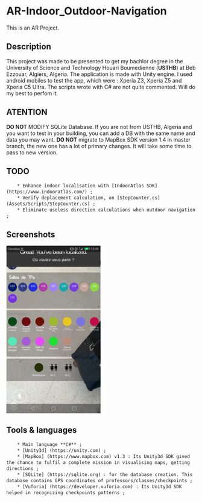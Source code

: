 # AR-Indoor_Outdoor-Navigation
This is an AR Project.

## Description
This project was made to be presented to get my bachlor degree in the University of Science and Technology Houari Boumedienne (**USTHB**) at Beb Ezzouar, Algiers, Algeria. 
The application is made with Unity engine. I used android mobiles to test the app, which were : Xperia Z3, Xperia Z5 and Xperia C5 Ultra.
The scripts wrote with C# are not quite commented. Will do my best to perfom it.


## ATENTION
**DO NOT** MODIFY SQLite Database. If you are not from USTHB, Algeria and you want to test in your building, you can add a DB with the same name and data you may want.
**DO NOT** migrate to MapBox SDK version 1.4 in master branch, the new one has a lot of primary changes. It will take some time to pass to new version.


## TODO
        * Enhance indoor localisation with [IndoorAtlas SDK] (https://www.indooratlas.com/) ;
        * Verify deplacement calculation, on [StepCounter.cs] (Assets/Scripts/StepCounter.cs) ;
        * Eliminate useless direction calculations when outdoor navigation ;
        
## Screenshots
<img width="250" src="Screenshots/Screenshot_list-of-rooms-in-CSdepartment.png">


        
## Tools & languages
        * Main language **C#** ;
        * [Unity3d] (https://unity.com) ;
        * [MapBox] (https://www.mapbox.com) v1.3 : Its Unity3d SDK gived the chance to fulfil a complete mission in visualising maps, getting directions ;
        * [SQLite] (https://sqlite.org) : for the database creation. This database contains GPS coordinates of professors/classes/checkpoints ;
        * [Vuforia] (https://developer.vuforia.com) : Its Unity3d SDK helped in recognizing checkpoints patterns ;

